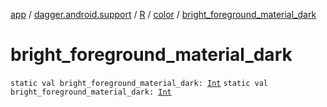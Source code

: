 [app](../../../index.md) / [dagger.android.support](../../index.md) / [R](../index.md) / [color](index.md) / [bright_foreground_material_dark](./bright_foreground_material_dark.md)

# bright_foreground_material_dark

`static val bright_foreground_material_dark: `[`Int`](https://kotlinlang.org/api/latest/jvm/stdlib/kotlin/-int/index.html)
`static val bright_foreground_material_dark: `[`Int`](https://kotlinlang.org/api/latest/jvm/stdlib/kotlin/-int/index.html)